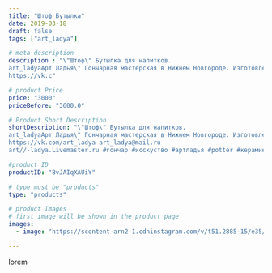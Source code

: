 ```yaml
---
title: "Штоф Бутылка"
date: 2019-03-18
draft: false
tags: ["art_ladya"]

# meta description
description : "\"Штоф\" Бутылка для напитков. 
art_ladyaАрт Ладья\" Гончарная мастерская в Нижнем Новгороде. Изготовление керамики и мастер//-классы по обучению. 
https://vk.c"

# product Price
price: "3000"
priceBefore: "3600.0"

# Product Short Description
shortDescription: "\"Штоф\" Бутылка для напитков. 
art_ladyaАрт Ладья\" Гончарная мастерская в Нижнем Новгороде. Изготовление керамики и мастер//-классы по обучению. 
https://vk.com/art_ladya art_ladya@mail.ru 
art//-ladya.Livemaster.ru #гончар #исскуство #артладья #potter #керамикадляинтерьера #керамикаручнаяработа #гончарнаямастерская #керамиканазаказ #handmade  #керамика #гончарнаяпосуда #эксклюзивнаякерамика #painter #dishes #ceramicar #подарки #claygoods #restaurant #earthenware #ceramic #design #bottle #шаман #варган #decanter #ceramicart #бутылки #штоф #clay #авторскаякерамика"

#product ID
productID: "BvJAIqXAUiY"

# type must be "products"
type: "products"

# product Images
# first image will be shown in the product page
images:
  - image: "https://scontent-arn2-1.cdninstagram.com/v/t51.2885-15/e35/53402139_295828104442078_3701428456258169287_n.jpg?tp=1&_nc_ht=scontent-arn2-1.cdninstagram.com&_nc_cat=110&_nc_ohc=5M_ae54CBjkAX_-anqC&ccb=7-4&oh=fda3ad9421206d5a54eb5386beea6c12&oe=608302E2&_nc_sid=86f79a&ig_cache_key=MjAwMjEzMjEwNDU4MTgyNjcxMg%3D%3D.2-ccb7-4"

---
```

lorem
